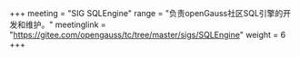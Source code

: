 +++
meeting = "SIG SQLEngine"
range = "负责openGauss社区SQL引擎的开发和维护。"
meetinglink = "https://gitee.com/opengauss/tc/tree/master/sigs/SQLEngine"
weight =  6
+++